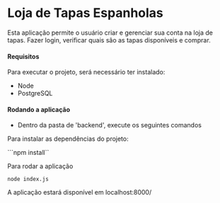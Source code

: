 # Loja de Tapas Espanholas

Esta aplicação permite o usuário criar e gerenciar sua conta na loja de tapas. Fazer login, verificar quais são as tapas disponíveis e comprar. 

#### Requisitos 

Para executar o projeto, será necessário ter instalado:

- Node
- PostgreSQL
  
#### Rodando a aplicação 

- Dentro da pasta de 'backend', execute os seguintes comandos

Para instalar as dependências do projeto:

```npm install``

Para rodar a aplicação

```node index.js```

A aplicação estará disponível em localhost:8000/